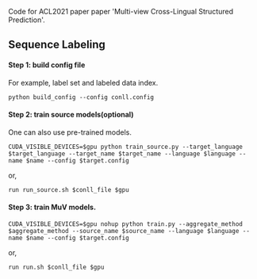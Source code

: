 Code for ACL2021 paper paper 'Multi-view Cross-Lingual Structured Prediction'.

## Sequence Labeling
#### Step 1: build config file
For example, label set and labeled data index.

`python build_config --config conll.config`

#### Step 2: train source models(optional)
One can also use pre-trained models.

`CUDA_VISIBLE_DEVICES=$gpu python train_source.py --target_language $target_language --target_name $target_name --language $language --name $name --config $target.config`

or,

`run run_source.sh $conll_file $gpu`

#### Step 3: train MuV models.
`CUDA_VISIBLE_DEVICES=$gpu nohup python train.py --aggregate_method $aggregate_method --source_name $source_name --language $language --name $name --config $target.config`

or,

`run run.sh $conll_file $gpu`
